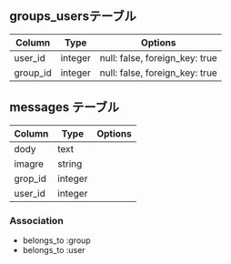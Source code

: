 ## groups_usersテーブル

|Column|Type|Options|
|------|----|-------|
|user_id|integer|null: false, foreign_key: true|
|group_id|integer|null: false, foreign_key: true|

## messages テーブル ##

|Column|Type|Options|
|------|----|-------|
|dody|text|
|imagre|string|
|grop_id|integer|
|user_id|integer|


### Association
- belongs_to :group
- belongs_to :user